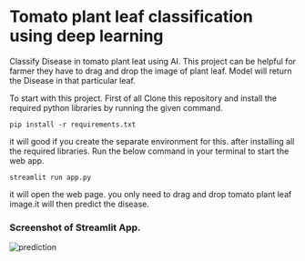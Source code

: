 # Tomato plant leaf classification using deep learning
 Classify Disease in tomato plant leat using AI. This project can be helpful for farmer
they have to drag and drop the image of plant leaf. Model will return the Disease in that particular leaf.

To start with this project. First of all Clone this repository and install the required python libraries by running the given command.

```
pip install -r requirements.txt
```
it will good if you create the separate environment for this. 
after installing all the required libraries. Run the below command in your terminal  to start the web app.
```
streamlit run app.py
```

it will open the web page. you only need to drag and drop tomato plant leaf image.it will then predict the disease.

### Screenshot of Streamlit App.
![prediction](https://user-images.githubusercontent.com/100796728/223176566-c06fea7d-80b4-4a4c-9cb6-3f9b02075918.png)

